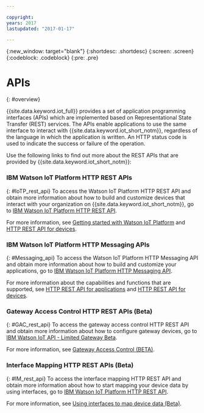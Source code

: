 ```yaml
---

copyright:
years: 2017
lastupdated: "2017-01-17"

---
```


{:new_window: target="blank"}
{:shortdesc: .shortdesc}
{:screen: .screen}
{:codeblock: .codeblock}
{:pre: .pre}

# APIs
{: #overview}

{{site.data.keyword.iot_full}} provides a set of application programming interfaces (APIs) which are implemented based on Representational State Transfer (REST) services. The APIs enable applications to use the same interface to interact with {{site.data.keyword.iot_short_notm}}, regardless of the language in which the application is written. An HTTP status code is used to indicate the success or failure of the operation.

Use the following links to find out more about the REST APIs that are provided by {{site.data.keyword.iot_short_notm}}:

### IBM Watson IoT Platform HTTP REST APIs
{: #IoTP_rest_api}
To access the Watson IoT Platform HTTP REST API and obtain more information about how to build and customize devices that interact with your organization on {{site.data.keyword.iot_short_notm}}, go to [IBM Watson IoT Platform HTTP REST API](https://docs.internetofthings.ibmcloud.com/swagger/v0002.html).

For more information, see [Getting started with Watson IoT Platform](../index.html) and [HTTP REST API for devices](../devices/api.html).

### IBM Watson IoT Platform HTTP Messaging APIs
{: #Messaging_api}
To access the Watson IoT Platform HTTP Messaging API and obtain more information about how to build and customize your applications, go to [IBM Watson IoT Platform HTTP Messaging API](https://docs.internetofthings.ibmcloud.com/swagger/http-messaging.html).

For more information about the capabilities and functions that are supported, see [HTTP REST API for applications](../applications/api.html) and [HTTP REST API for devices](../devices/api.html).

### Gateway Access Control HTTP REST APIs (Beta)
{: #GAC_rest_api}
To access the gateway access control HTTP REST API and obtain more information about how to configure gateway devices, go to [IBM Watson IoT API - Limited Gateway Beta](https://docs.internetofthings.ibmcloud.com/swagger/limited-gateway.html).

For more information, see [Gateway Access Control (BETA)](../gateways/gateway-access-control.html).

### Interface Mapping HTTP REST APIs (Beta)
{: #IM_rest_api}
To access the interface mapping HTTP REST API and obtain more information about how to start mapping your device data by using interfaces, go to [IBM Watson IoT Platform HTTP REST API](https://docs.internetofthings.ibmcloud.com/swagger/info-mgmt-beta.html).

For more information, see [Using interfaces to map device data (Beta)](../information_management/im_index.html).
